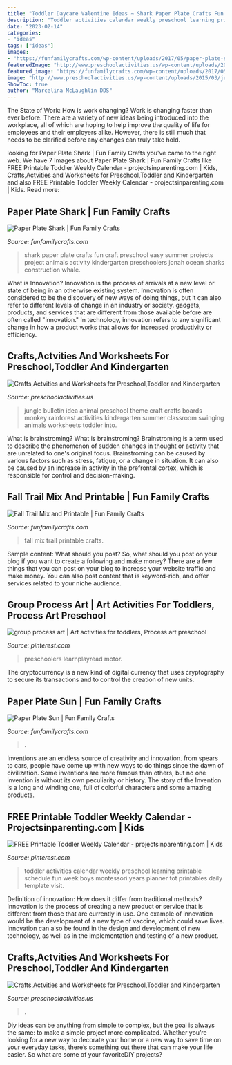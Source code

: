 ```yaml
---
title: "Toddler Daycare Valentine Ideas ~ Shark Paper Plate Crafts Fun Craft Preschool Easy Summer Projects Project Animals Activity Kindergarten Preschoolers Jonah Ocean Sharks Construction Whale"
description: "Toddler activities calendar weekly preschool learning printable schedule fun week boys montessori years planner tot printables daily template visit"
date: "2023-02-14"
categories:
- "ideas"
tags: ["ideas"]
images:
- "https://funfamilycrafts.com/wp-content/uploads/2017/05/paper-plate-sun.jpg"
featuredImage: "http://www.preschoolactivities.us/wp-content/uploads/2015/03/jungle-bulletin-board-3.jpg"
featured_image: "https://funfamilycrafts.com/wp-content/uploads/2017/05/paper-plate-sun.jpg"
image: "http://www.preschoolactivities.us/wp-content/uploads/2015/03/jungle-bulletin-board-3.jpg"
ShowToc: true
author: "Marcelina McLaughlin DDS"
---
```



The State of Work: How is work changing?
Work is changing faster than ever before. There are a variety of new ideas being introduced into the workplace, all of which are hoping to help improve the quality of life for employees and their employers alike. However, there is still much that needs to be clarified before any changes can truly take hold.

	

		
looking for Paper Plate Shark | Fun Family Crafts you've came to the right web. We have 7 Images about Paper Plate Shark | Fun Family Crafts like FREE Printable Toddler Weekly Calendar - projectsinparenting.com | Kids, Crafts,Actvities and Worksheets for Preschool,Toddler and Kindergarten and also FREE Printable Toddler Weekly Calendar - projectsinparenting.com | Kids. Read more:
		
    
## Paper Plate Shark | Fun Family Crafts

<img loading=lazy src="http://funfamilycrafts.com/wp-content/uploads/2012/06/IMG_7380.jpg" onerror="this.onerror=null;this.src='https://tse1.mm.bing.net/th?id=OIP.lfj1hhQFJ52u-h8VKj3kTQHaJ4&amp;pid=15.1';" alt="Paper Plate Shark | Fun Family Crafts">

_Source: funfamilycrafts.com_

>shark paper plate crafts fun craft preschool easy summer projects project animals activity kindergarten preschoolers jonah ocean sharks construction whale. 

	

What is Innovation?
Innovation is the process of arrivals at a new level or state of being in an otherwise existing system. Innovation is often considered to be the discovery of new ways of doing things, but it can also refer to different levels of change in an industry or society. gadgets, products, and services that are different from those available before are often called "innovation." In technology, innovation refers to any significant change in how a product works that allows for increased productivity or efficiency.

    
## Crafts,Actvities And Worksheets For Preschool,Toddler And Kindergarten

<img loading=lazy src="http://www.preschoolactivities.us/wp-content/uploads/2015/03/jungle-bulletin-board-3.jpg" onerror="this.onerror=null;this.src='https://tse2.mm.bing.net/th?id=OIP.fwCQzJz4NG5PwpFbfi2DuAHaJ6&amp;pid=15.1';" alt="Crafts,Actvities and Worksheets for Preschool,Toddler and Kindergarten">

_Source: preschoolactivities.us_

>jungle bulletin idea animal preschool theme craft crafts boards monkey rainforest activities kindergarten summer classroom swinging animals worksheets toddler into. 

	

What is brainstroming?
What is brainstroming? Brainstroming is a term used to describe the phenomenon of sudden changes in thought or activity that are unrelated to one's original focus. Brainstroming can be caused by various factors such as stress, fatigue, or a change in situation. It can also be caused by an increase in activity in the prefrontal cortex, which is responsible for control and decision-making.

    
## Fall Trail Mix And Printable | Fun Family Crafts

<img loading=lazy src="https://funfamilycrafts.com/wp-content/uploads/2012/10/Fall-Trail-Mix-with-FREE-printable.jpg" onerror="this.onerror=null;this.src='https://tse1.mm.bing.net/th?id=OIP.J3sNE4FFxQ1a5EA3cUtI4wHaLG&amp;pid=15.1';" alt="Fall Trail Mix and Printable | Fun Family Crafts">

_Source: funfamilycrafts.com_

>fall mix trail printable crafts. 

	

Sample content: What should you post?
So, what should you post on your blog if you want to create a following and make money? 
There are a few things that you can post on your blog to increase your website traffic and make money. You can also post content that is keyword-rich, and offer services related to your niche audience.

    
## Group Process Art | Art Activities For Toddlers, Process Art Preschool

<img loading=lazy src="https://i.pinimg.com/736x/9d/00/4b/9d004b4a9675642558d31e16315890e0.jpg" onerror="this.onerror=null;this.src='https://tse3.mm.bing.net/th?id=OIP.viNsax9WA28kjzOtQQU6dAHaJ3&amp;pid=15.1';" alt="group process art | Art activities for toddlers, Process art preschool">

_Source: pinterest.com_

>preschoolers learnplayread motor. 

	

The cryptocurrency is a new kind of digital currency that uses cryptography to secure its transactions and to control the creation of new units.

    
## Paper Plate Sun | Fun Family Crafts

<img loading=lazy src="https://funfamilycrafts.com/wp-content/uploads/2017/05/paper-plate-sun.jpg" onerror="this.onerror=null;this.src='https://tse2.mm.bing.net/th?id=OIP.haVVTMijlIufHimXUonKwQHaJ4&amp;pid=15.1';" alt="Paper Plate Sun | Fun Family Crafts">

_Source: funfamilycrafts.com_

>. 

	

Inventions are an endless source of creativity and innovation. from spears to cars, people have come up with new ways to do things since the dawn of civilization. Some inventions are more famous than others, but no one invention is without its own peculiarity or history. The story of the Invention is a long and winding one, full of colorful characters and some amazing products.

    
## FREE Printable Toddler Weekly Calendar - Projectsinparenting.com | Kids

<img loading=lazy src="https://i.pinimg.com/736x/f4/b4/c0/f4b4c093de5168abfafbe58f3d46b97c--montessori-toddler-montessori-activities.jpg" onerror="this.onerror=null;this.src='https://tse2.mm.bing.net/th?id=OIP.ZXlH_O-3ZMLXFeED2bNfFgHaKW&amp;pid=15.1';" alt="FREE Printable Toddler Weekly Calendar - projectsinparenting.com | Kids">

_Source: pinterest.com_

>toddler activities calendar weekly preschool learning printable schedule fun week boys montessori years planner tot printables daily template visit. 

	

Definition of innovation: How does it differ from traditional methods?
Innovation is the process of creating a new product or service that is different from those that are currently in use. One example of innovation would be the development of a new type of vaccine, which could save lives. Innovation can also be found in the design and development of new technology, as well as in the implementation and testing of a new product.

    
## Crafts,Actvities And Worksheets For Preschool,Toddler And Kindergarten

<img loading=lazy src="https://www.preschoolactivities.us/wp-content/uploads/2015/10/Halloween-classroom-door-decoration.jpg" onerror="this.onerror=null;this.src='https://tse4.mm.bing.net/th?id=OIP.UI7HOZrce3hO2L2r2kZ7wwHaJ3&amp;pid=15.1';" alt="Crafts,Actvities and Worksheets for Preschool,Toddler and Kindergarten">

_Source: preschoolactivities.us_

>. 

	

Diy ideas can be anything from simple to complex, but the goal is always the same: to make a simple project more complicated. Whether you’re looking for a new way to decorate your home or a new way to save time on your everyday tasks, there’s something out there that can make your life easier. So what are some of your favoriteDIY projects?

